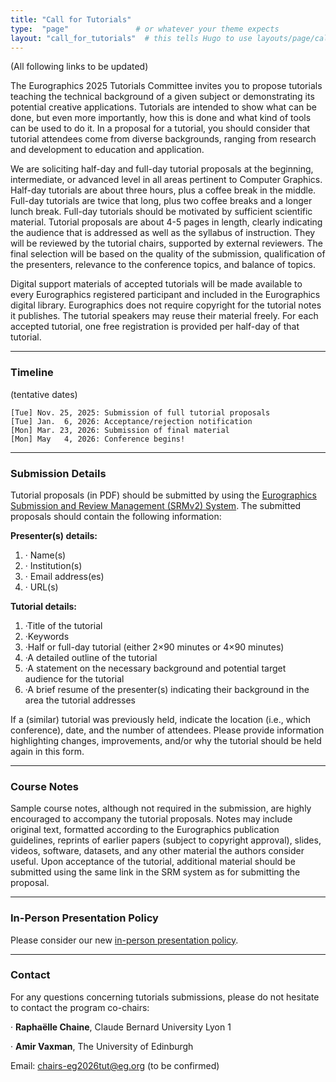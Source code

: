 ```yaml
---
title: "Call for Tutorials"
type:  "page"               # or whatever your theme expects
layout: "call_for_tutorials"  # this tells Hugo to use layouts/page/call_for_full_papers.html
---
```


(All following links to be updated)

The Eurographics 2025 Tutorials Committee invites you to propose tutorials teaching the technical background of a given subject or demonstrating its potential creative applications. Tutorials are intended to show what can be done, but even more importantly, how this is done and what kind of tools can be used to do it. In a proposal for a tutorial, you should consider that tutorial attendees come from diverse backgrounds, ranging from research and development to education and application.

We are soliciting half-day and full-day tutorial proposals at the beginning, intermediate, or advanced level in all areas pertinent to Computer Graphics. Half-day tutorials are about three hours, plus a coffee break in the middle. Full-day tutorials are twice that long, plus two coffee breaks and a longer lunch break. Full-day tutorials should be motivated by sufficient scientific material. Tutorial proposals are about 4-5 pages in length, clearly indicating the audience that is addressed as well as the syllabus of instruction. They will be reviewed by the tutorial chairs, supported by external reviewers. The final selection will be based on the quality of the submission, qualification of the presenters, relevance to the conference topics, and balance of topics.

Digital support materials of accepted tutorials will be made available to every Eurographics registered participant and included in the Eurographics digital library. Eurographics does not require copyright for the tutorial notes it publishes. The tutorial speakers may reuse their material freely. For each accepted tutorial, one free registration is provided per half-day of that tutorial.

---

### Timeline

(tentative dates)

``` 
[Tue] Nov. 25, 2025: Submission of full tutorial proposals
[Tue] Jan.  6, 2026: Acceptance/rejection notification
[Mon] Mar. 23, 2026: Submission of final material 
[Mon] May   4, 2026: Conference begins!
```

---

### Submission Details

Tutorial proposals (in PDF) should be submitted by using the [Eurographics Submission and Review Management (SRMv2) System](https://srmv2.eg.org/COMFy/Conference/EG_2025TUT). The submitted proposals should contain the following information:

**Presenter(s) details:**

1. · Name(s)
2. · Institution(s)
3. · Email address(es)
4. · URL(s)

**Tutorial details:**

1. ·Title of the tutorial
2. ·Keywords
3. ·Half or full-day tutorial (either 2×90 minutes or 4×90 minutes)
4. ·A detailed outline of the tutorial
5. ·A statement on the necessary background and potential target audience for the tutorial
6. ·A brief resume of the presenter(s) indicating their background in the area the tutorial addresses

If a (similar) tutorial was previously held, indicate the location (i.e., which conference), date, and the number of attendees. Please provide information highlighting changes, improvements, and/or why the tutorial should be held again in this form.

---

### Course Notes

Sample course notes, although not required in the submission, are highly encouraged to accompany the tutorial proposals. Notes may include original text, formatted according to the Eurographics publication guidelines, reprints of earlier papers (subject to copyright approval), slides, videos, software, datasets, and any other material the authors consider useful. Upon acceptance of the tutorial, additional material should be submitted using the same link in the SRM system as for submitting the proposal.

---

### In-Person Presentation Policy

Please consider our new [in-person presentation policy](https://eg2026.github.io/test-site/presentation_policy/#presentation_policy).

---

### Contact

For any questions concerning tutorials submissions, please do not hesitate to contact the program co-chairs:

· **Raphaëlle Chaine**, Claude Bernard University Lyon 1

· **Amir Vaxman**, The University of Edinburgh

Email: chairs-eg2026tut@eg.org (to be confirmed)
